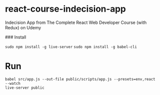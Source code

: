 # react-course-indecision-app
Indecision App from The Complete React Web Developer Course (with Redux) on Udemy

### Install

`sudo npm install -g live-server` 
`sudo npm install -g babel-cli`

# Run

`babel src/app.js --out-file public/scripts/app.js --presets=env,react --watch`  
`live-server public`
